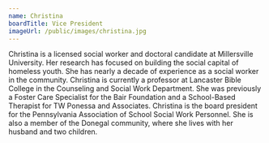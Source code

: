 ```yaml
---
name: Christina
boardTitle: Vice President
imageUrl: /public/images/christina.jpg
---
```

Christina is a licensed social worker and doctoral candidate at Millersville University. Her research has focused on building the social capital of homeless youth. She has nearly a decade of experience as a social worker in the community. Christina is currently a professor at Lancaster Bible College in the Counseling and Social Work Department. She was previously a Foster Care Specialist for the Bair Foundation and a School-Based Therapist for TW Ponessa and Associates. Christina is the board president for the Pennsylvania Association of School Social Work Personnel. She is also a member of the Donegal community, where she lives with her husband and two children.
